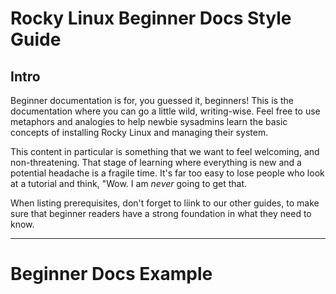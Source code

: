 # Rocky Linux Beginner Docs Style Guide

## Intro

Beginner documentation is for, you guessed it, beginners! This is the documentation where you can go a little wild, writing-wise. Feel free to use metaphors and analogies to help newbie sysadmins learn the basic concepts of installing Rocky Linux and managing their system.

This content in particular is something that we want to feel welcoming, and non-threatening. That stage of learning where everything is new and a potential headache is a fragile time. It's far too easy to lose people who look at a tutorial and think, "Wow. I am *never* going to get that.

When listing prerequisites, don't forget to liink to our other guides, to make sure that beginner readers have a strong foundation in what they need to know.

----

# Beginner Docs Example
